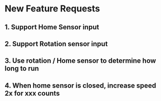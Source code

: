 # New Feature Requests

## 1. Support Home Sensor input

## 2. Support Rotation sensor input

## 3. Use rotation / Home sensor to determine how long to run

## 4. When home sensor is closed, increase speed 2x for xxx counts
